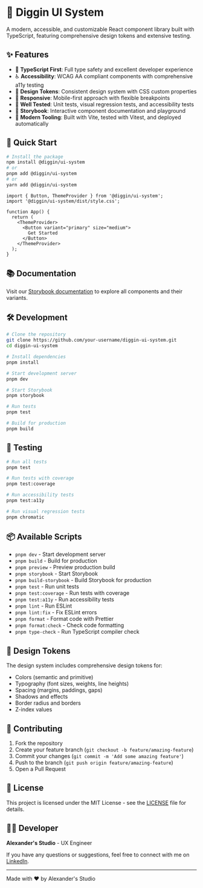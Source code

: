 # 🎨 Diggin UI System

A modern, accessible, and customizable React component library built with TypeScript, featuring comprehensive design tokens and extensive testing.

## ✨ Features

- 🎯 **TypeScript First**: Full type safety and excellent developer experience
- ♿ **Accessibility**: WCAG AA compliant components with comprehensive a11y testing
- 🎨 **Design Tokens**: Consistent design system with CSS custom properties
- 📱 **Responsive**: Mobile-first approach with flexible breakpoints
- 🧪 **Well Tested**: Unit tests, visual regression tests, and accessibility tests
- 📖 **Storybook**: Interactive component documentation and playground
- 🚀 **Modern Tooling**: Built with Vite, tested with Vitest, and deployed automatically

## 🚀 Quick Start

```bash
# Install the package
npm install @diggin/ui-system
# or
pnpm add @diggin/ui-system
# or
yarn add @diggin/ui-system
```

```tsx
import { Button, ThemeProvider } from '@diggin/ui-system';
import '@diggin/ui-system/dist/style.css';

function App() {
  return (
    <ThemeProvider>
      <Button variant="primary" size="medium">
        Get Started
      </Button>
    </ThemeProvider>
  );
}
```

## 📚 Documentation

Visit our [Storybook documentation](https://alexanderuk82.github.io/diggin-ui-system/) to explore all components and their variants.

## 🛠️ Development

```bash
# Clone the repository
git clone https://github.com/your-username/diggin-ui-system.git
cd diggin-ui-system

# Install dependencies
pnpm install

# Start development server
pnpm dev

# Start Storybook
pnpm storybook

# Run tests
pnpm test

# Build for production
pnpm build
```

## 🧪 Testing

```bash
# Run all tests
pnpm test

# Run tests with coverage
pnpm test:coverage

# Run accessibility tests
pnpm test:a11y

# Run visual regression tests
pnpm chromatic
```

## 📦 Available Scripts

- `pnpm dev` - Start development server
- `pnpm build` - Build for production
- `pnpm preview` - Preview production build
- `pnpm storybook` - Start Storybook
- `pnpm build-storybook` - Build Storybook for production
- `pnpm test` - Run unit tests
- `pnpm test:coverage` - Run tests with coverage
- `pnpm test:a11y` - Run accessibility tests
- `pnpm lint` - Run ESLint
- `pnpm lint:fix` - Fix ESLint errors
- `pnpm format` - Format code with Prettier
- `pnpm format:check` - Check code formatting
- `pnpm type-check` - Run TypeScript compiler check

## 🎨 Design Tokens

The design system includes comprehensive design tokens for:

- Colors (semantic and primitive)
- Typography (font sizes, weights, line heights)
- Spacing (margins, paddings, gaps)
- Shadows and effects
- Border radius and borders
- Z-index values

## 🤝 Contributing

1. Fork the repository
2. Create your feature branch (`git checkout -b feature/amazing-feature`)
3. Commit your changes (`git commit -m 'Add some amazing feature'`)
4. Push to the branch (`git push origin feature/amazing-feature`)
5. Open a Pull Request

## 📄 License

This project is licensed under the MIT License - see the [LICENSE](LICENSE) file for details.

## 👨‍💻 Developer

**Alexander's Studio** - UX Engineer

If you have any questions or suggestions, feel free to connect with me on [LinkedIn](https://www.linkedin.com/in/alexandersstudio/).

---

Made with ❤️ by Alexander's Studio
